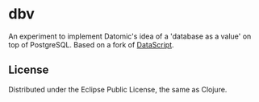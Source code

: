 # dbv

An experiment to implement Datomic's idea of a 'database as a value'
on top of PostgreSQL. Based on a fork of
[DataScript](https://github.com/tonsky/datascript).

## License

Distributed under the Eclipse Public License, the same as Clojure.
